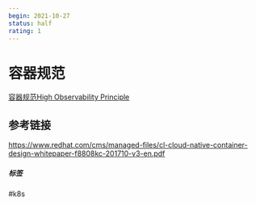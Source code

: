 ```yaml
---
begin: 2021-10-27
status: half
rating: 1
---
```


# 容器规范

[容器规范High Observability Principle](容器规范High%20Observability%20Principle.md)


## 参考链接
https://www.redhat.com/cms/managed-files/cl-cloud-native-container-design-whitepaper-f8808kc-201710-v3-en.pdf

##### 标签
#k8s 